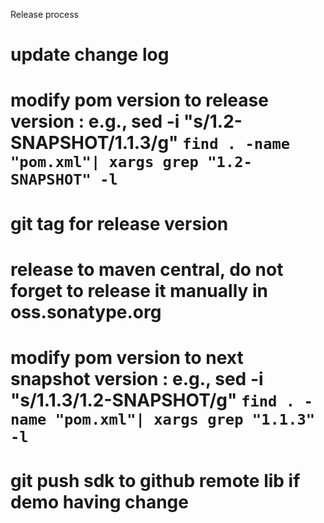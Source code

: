 Release process

# update change log
# modify pom version to release version : e.g., sed -i "s/1.2-SNAPSHOT/1.1.3/g" `find . -name "pom.xml"| xargs grep "1.2-SNAPSHOT" -l`
# git tag for release version
# release to maven central, do not forget to release it manually in oss.sonatype.org
# modify pom version to next snapshot version : e.g., sed -i "s/1.1.3/1.2-SNAPSHOT/g" `find . -name "pom.xml"| xargs grep "1.1.3" -l`
# git push sdk to github remote lib if demo having change
